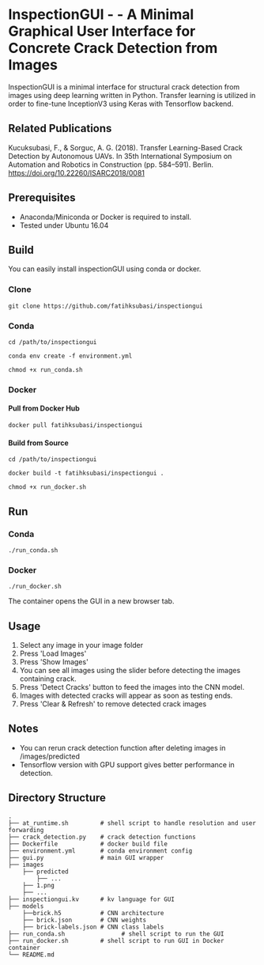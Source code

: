 # InspectionGUI - - A Minimal Graphical User Interface for Concrete Crack Detection from Images

InspectionGUI is a minimal interface for structural crack detection from images using deep learning written in Python. Transfer learning is utilized in order to fine-tune InceptionV3 using Keras with Tensorflow backend. 

## Related Publications
Kucuksubasi, F., & Sorguc, A. G. (2018). Transfer Learning-Based Crack Detection by Autonomous UAVs. In 35th International Symposium on Automation and Robotics in Construction (pp. 584–591). Berlin. https://doi.org/10.22260/ISARC2018/0081


## Prerequisites

- Anaconda/Miniconda or Docker is required to install.
- Tested under Ubuntu 16.04

## Build
You can easily install inspectionGUI using conda or docker.
### Clone
```
git clone https://github.com/fatihksubasi/inspectiongui
```
### Conda
```
cd /path/to/inspectiongui
```
```
conda env create -f environment.yml
```
```
chmod +x run_conda.sh
```
### Docker
#### Pull from Docker Hub
```
docker pull fatihksubasi/inspectiongui
```
#### Build from Source
```
cd /path/to/inspectiongui
```
```
docker build -t fatihksubasi/inspectiongui .
```
```
chmod +x run_docker.sh
```

## Run
### Conda
```
./run_conda.sh
```
### Docker
```
./run_docker.sh
```
The container opens the GUI in a new browser tab.

## Usage
1. Select any image in your image folder
2. Press 'Load Images'
3. Press 'Show Images'
4. You can see all images using the slider before detecting the images containing crack.
5. Press 'Detect Cracks' button to feed the images into the CNN model.
6. Images with detected cracks will appear as soon as testing ends.
7. Press 'Clear & Refresh' to remove detected crack images  

## Notes

- You can rerun crack detection function after deleting images in /images/predicted
- Tensorflow version with GPU support gives better performance in detection.

## Directory Structure
    .
    ├── at_runtime.sh         # shell script to handle resolution and user forwarding
    ├── crack_detection.py    # crack detection functions 
    ├── Dockerfile            # docker build file
    ├── environment.yml       # conda environment config 
    ├── gui.py                # main GUI wrapper 
    ├── images                 
        ├── predicted
            ├── ...
        ├── 1.png
        ├── ...       
    ├── inspectiongui.kv      # kv language for GUI   
    ├── models
        ├──brick.h5           # CNN architecture 
        ├── brick.json        # CNN weights 
        ├── brick-labels.json # CNN class labels
    ├── run_conda.sh                # shell script to run the GUI
    ├── run_docker.sh         # shell script to run GUI in Docker container
    └── README.md